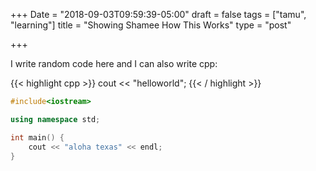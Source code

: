 +++
Date = "2018-09-03T09:59:39-05:00"
draft = false
tags = ["tamu", "learning"]
title = "Showing Shamee How This Works"
type = "post"

+++

I write random code here and I can also write cpp:

{{< highlight cpp >}}
cout << "helloworld";
{{< / highlight >}}

```cpp
#include<iostream>

using namespace std;

int main() {
    cout << "aloha texas" << endl;
}
```
